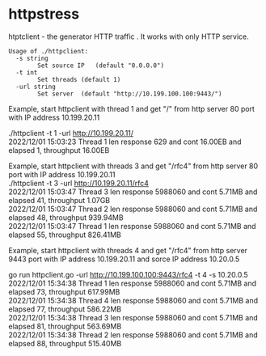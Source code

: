 # httpstress

htptclient - the generator HTTP traffic . It works with only HTTP service.
```
Usage of ./httpclient:
  -s string
        Set source IP   (default "0.0.0.0")
  -t int
        Set threads (default 1)
  -url string
        Set server  (default "http://10.199.100.100:9443/")
```


Example, start httpclient with thread 1 and get "/" from  http server 80 port with IP address 10.199.20.11  
  
./httpclient -t 1 -url http://10.199.20.11/  
2022/12/01 15:03:23 Thread 1 len response 629 and cont 16.00EB and elapsed  1, throughput 16.00EB  

Example, start httpclient with threads 3 and get "/rfc4" from  http server 80 port  with IP address 10.199.20.11    
./httpclient -t 3 -url http://10.199.20.11/rfc4  
2022/12/01 15:03:47 Thread 3 len response 5988060 and cont 5.71MB and elapsed  41, throughput 1.07GB  
2022/12/01 15:03:47 Thread 2 len response 5988060 and cont 5.71MB and elapsed  48, throughput 939.94MB  
2022/12/01 15:03:47 Thread 1 len response 5988060 and cont 5.71MB and elapsed  55, throughput 826.41MB  



Example, start httpclient with threads 4 and get "/rfc4" from  http server 9443  port  with IP address 10.199.20.11 and sorce IP address 10.20.0.5    

go run httpclient.go -url http://10.199.100.100:9443/rfc4 -t 4 -s 10.20.0.5  
2022/12/01 15:34:38 Thread 1 len response 5988060 and cont 5.71MB and elapsed  73, throughput 617.99MB  
2022/12/01 15:34:38 Thread 4 len response 5988060 and cont 5.71MB and elapsed  77, throughput 586.22MB  
2022/12/01 15:34:38 Thread 3 len response 5988060 and cont 5.71MB and elapsed  81, throughput 563.69MB  
2022/12/01 15:34:38 Thread 2 len response 5988060 and cont 5.71MB and elapsed  88, throughput 515.40MB  


